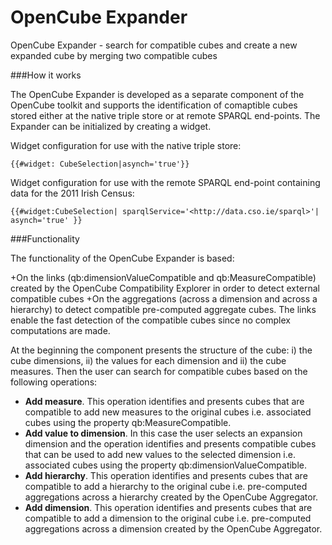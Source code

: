 OpenCube Expander
===============

OpenCube Expander - search for compatible cubes and create a new expanded cube by merging two compatible cubes

###How it works

The OpenCube Expander is developed as a separate component of the OpenCube toolkit and supports the identification of comaptible cubes stored either at the native triple store or at remote SPARQL end-points. The Expander can be initialized by creating a widget.

Widget configuration for use with the native triple store:

```
{{#widget: CubeSelection|asynch='true'}}
```

Widget configuration for use with the remote SPARQL end-point containing data for the 2011 Irish Census:

```
{{#widget:CubeSelection| sparqlService='<http://data.cso.ie/sparql>'| asynch='true' }}
```
 

###Functionality

The functionality of the OpenCube Expander is based:

+On the links (qb:dimensionValueCompatible and qb:MeasureCompatible) created by the OpenCube Compatibility Explorer in order to detect external compatible cubes
+On the aggregations (across a dimension and across a hierarchy) to detect compatible pre-computed aggregate cubes. The links enable the fast detection of the compatible cubes since no complex computations are made.
 

At the beginning the component presents the structure of the cube: i) the cube dimensions, ii) the values for each dimension and ii) the cube measures. Then the user can search for compatible cubes based on the following operations:

+ **Add measure**. This operation identifies and presents cubes that are compatible to add new measures to the original cubes i.e. associated cubes using the property qb:MeasureCompatible.
+ **Add value to dimension**. In this case the user selects an expansion dimension and the operation identifies and presents compatible cubes that can be used to add new values to the selected dimension i.e. associated cubes using the property qb:dimensionValueCompatible.
+ **Add hierarchy**. This operation identifies and presents cubes that are compatible to add a hierarchy to the original cube i.e. pre-computed aggregations across a hierarchy created by the OpenCube Aggregator.
+ **Add dimension**. This operation identifies and presents cubes that are compatible to add a dimension to the original cube i.e. pre-computed aggregations across a dimension created by the OpenCube Aggregator.